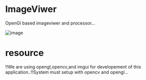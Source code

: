 # ImageViwer
OpenGl based imageviwer and processor...


![image](https://user-images.githubusercontent.com/24197201/50038906-ce4c4780-0050-11e9-804f-645f2c705ce1.png)

# resource
!!We are using opengl,opencv,and imgui for developement of this application..!!System must setup with opencv and opengl...


